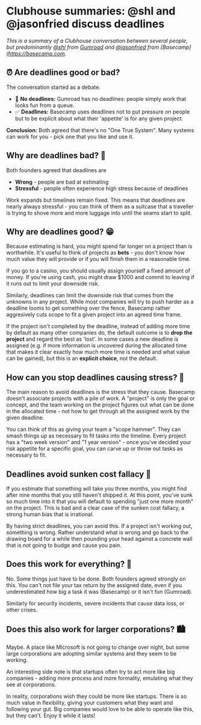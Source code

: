 # **Clubhouse summaries**: @shl and @jasonfried discuss deadlines

*This is a summary of a Clubhouse conversation between several people, but predominantly [@shl](https://twitter.com/shl) from [Gumroad](https://gumroad.com) and [@jasonfried](https://twitter.com/jasonfried) from [Basecamp](https://basecamp.com.*

## ⏰ Are deadlines good or bad?

The conversation started as a debate. 

* 🚫 **No deadlines:** Gumroad has no deadlines: people simply work that looks fun from a queue. 
* ✅ **Deadlines:** Basecamp uses deadlines not to put pressure on people but to be explicit about what their 'appetite' is for any given project.

**Conclusion:** Both agreed that there's no "One True System". Many systems can work for you - pick one that you like and use it.

## Why are deadlines bad? 🙁

Both founders agreed that deadlines are 

* **Wrong** - people are bad at estimating
* **Stressful** - people often experience high stress because of deadlines

Work expands but timelines remain fixed. This means that deadlines are nearly always stressful - you can think of them as a suitcase that a traveller is trying to shove more and more luggage into until the seams start to split.

## Why are deadlines good? 😁

Because estimating is hard, you might spend far longer on a project than is worthwhile. It's useful to think of projects as **bets** - you don't know how much value they will provide or if you will finish them in a reasonable time.

If you go to a casino, you should usually assign yourself a fixed amount of money. If you're using cash, you might draw $1000 and commit to leaving if it runs out to limit your downside risk.

Similarly, deadlines can limit the downside risk that comes from the unknowns in any project. While most companies will try to push harder as a deadline looms to get something over the fence, Basecamp rather aggresively cuts scope to fit a given project into an agreed time frame.

If the project isn't completed by the deadline, instead of adding more time by default as many other companies do, the default outcome is to **drop the project** and regard the best as 'lost'. In some cases a new deadline is assigned (e.g. if more information is uncovered during the allocated time that makes it clear exactly how much more time is needed and what value can be gained), but this is an **explicit choice**, not the default.

## How can you stop deadlines causing stress? 🥴

The main reason to avoid deadlines is the stress that they cause. Basecamp doesn't associate projects with a pile of work. A "project" is only the goal or concept, and the team working on the project figures out what can be done in the allocated time - not how to get through all the assigned work by the given deadline.

You can think of this as giving your team a "scope hammer". They can smash things up as necessary to fit tasks into the timeline. Every project has a "two week version" and "1 year version" - once you've decided your risk appetite for a specific goal, you can carve up or throw out tasks as necessary to fit.

## Deadlines avoid sunken cost fallacy 🌊

If you estimate that something will take you three months, you might find after nine months that you still haven't shipped it. At this point, you've sunk so much time into it that you will default to spending "just one more month" on the project. This is bad and a clear case of the sunken cost fallacy, a strong human bias that is irrational. 

By having strict deadlines, you can avoid this. If a project isn't working out, something is wrong. Rather understand what is wrong and go back to the drawing board for a while then pounding your head against a concrete wall that is not going to budge and cause you pain.

## Does this work for everything? 💊

No. Some things just have to be done. Both founders agreed strongly on this. You can't not file your tax return by the assigned date, even if you underestimated how big a task it was (Basecamp) or it isn't fun (Gumroad).

Similarly for security incidents, severe incidents that cause data loss, or other crises. 

## Does this also work for larger corporations? 🏙

Maybe. A place like Microsoft is not going to change over night, but some large corporations are adopting similar systems and they seem to be working.

An interesting side note is that startups often try to act more like big companies - adding more process and more formality, emulating what they see at corporations.

In reality, corporations wish they could be more like startups. There is so much value in flexibility, giving your customers what they want and following your gut. Big companies would love to be able to operate like this, but they can't. Enjoy it while it lasts!






